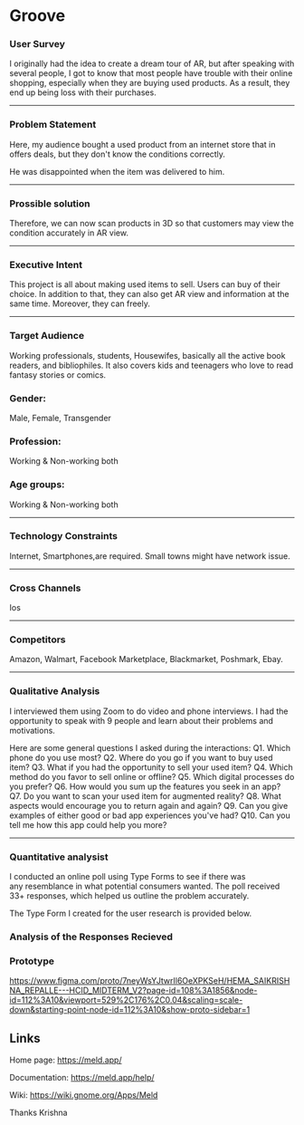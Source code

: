 # Groove

### User Survey

I originally had the idea to create a dream tour of AR, but after speaking with several people, I got to know that most people have trouble with their online shopping, especially when they are buying used products. As a result, they end up being loss with their purchases.

-----

### Problem Statement
Here, my audience bought a used product from an internet store that in offers deals, but they don't know the conditions correctly.

He was disappointed when the item was delivered to him.

-----

### Prossible solution
Therefore, we can now scan products in 3D so that customers may view the condition accurately in AR view.

-----

### Executive Intent
This project is all about making used items to sell. Users can buy of their choice. In addition to that, they can also get AR view and information at the same time. Moreover, they can freely.

-----
### Target Audience
Working professionals, students, Housewifes, basically all the active book readers, and bibliophiles. It also covers kids and teenagers who love to read fantasy stories or comics.
### Gender:
 Male, Female, Transgender 
### Profession:
Working & Non-working both
### Age groups:
Working & Non-working both


-----
### Technology Constraints 
Internet, Smartphones,are required. Small towns might have network issue.

-----
### Cross Channels
Ios

-----
### Competitors
Amazon, Walmart, Facebook Marketplace, Blackmarket, Poshmark, Ebay.

-----

### Qualitative Analysis

I interviewed them using Zoom to do video and phone interviews. I had the opportunity to speak with 9 people and learn about their problems and motivations.

Here are some general questions I asked during the interactions:
Q1. Which phone do you use most? 
Q2. Where do you go if you want to buy used item? 
Q3. What if you had the opportunity to sell your used item? 
Q4. Which method do you favor to sell online or offline? 
Q5. Which digital processes do you prefer? 
Q6. How would you sum up the features you seek in an app? 
Q7. Do you want to scan your used item for augmented reality?
Q8. What aspects would encourage you to return again and again? 
Q9. Can you give examples of either good or bad app experiences you've had? 
Q10. Can you tell me how this app could help you more?

----

### Quantitative analysist

I conducted an online poll using Type Forms to see if there was any resemblance in what potential consumers wanted. The poll received 33+ responses, which helped us outline the problem accurately.

The Type Form I created for the user research is provided below.

### Analysis of the Responses Recieved








### Prototype

https://www.figma.com/proto/7neyWsYJtwrIl6OeXPKSeH/HEMA_SAIKRISHNA_REPALLE---HCID_MIDTERM_V2?page-id=108%3A1856&node-id=112%3A10&viewport=529%2C176%2C0.04&scaling=scale-down&starting-point-node-id=112%3A10&show-proto-sidebar=1



Links
-----

Home page:      https://meld.app/

Documentation:  https://meld.app/help/

Wiki:           https://wiki.gnome.org/Apps/Meld



Thanks
Krishna

